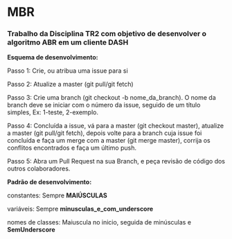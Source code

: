 # MBR
### Trabalho da Disciplina TR2 com objetivo de desenvolver o algoritmo ABR em um cliente DASH




**Esquema de desenvolvimento:**

Passo 1: Crie, ou atribua uma issue para si

Passo 2: Atualize a master (git pull/git fetch)

Passo 3: Crie uma branch (git checkout -b nome_da_branch). O nome da branch deve se iniciar com o número da issue, seguido de um título simples, Ex: 1-teste, 2-exemplo.

Passo 4: Concluída a issue, vá para a master (git checkout master), atualize a master (git pull/git fetch), depois volte para a branch cuja issue foi concluída e faça um merge com a master (git merge master), corrija os conflitos encontrados e faça um último push.

Passo 5: Abra um Pull Request na sua Branch, e peça revisão de código dos outros colaboradores.



**Padrão de desenvolvimento:**

constantes:         Sempre **MAIÚSCULAS**

variáveis:          Sempre **minusculas_e_com_underscore**

nomes de classes:   Maiuscula no inicio, seguida de minúsculas e **SemUnderscore**
    
